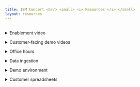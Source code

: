```yaml
---
title: IBM Concert <br/> <small> <i> Resources </i> </small>
layout: resources
---
```


<span id="top"></span>

<br/>

<details markdown="1">

<summary>Enablement video</summary>

Click <a href="https://ibm.box.com/s/y9x9n4bafsgtnaxadr513uttrpk0yafi" target="_blank" rel="noreferrer">here</a> to access the end-to-end demo video in Box.

<inline-notification text="Box tends to have poor resolution when streaming videos. For better results, download the video."></inline-notification>

<video width="500" height="250" controls>
  <source src="videos/Concert-104-Demo.mp4" type="video/mp4">
Your browser does not support the video tag.
</video>

<br/>

</details>

<p/>

<details markdown="1">

<summary>Customer-facing demo videos</summary>

<br/>

| **Use case** | **Video** |
| :--- | :--- |
| **Software composition** | Click <a href="https://ibm.box.com/s/y9x9n4bafsgtnaxadr513uttrpk0yafi" target="_blank" rel="noreferrer">here</a> to access the video in Box. <br/><br/> <video width="500" height="250" controls> <source src="videos/Concert-104-Demo.mp4" type="video/mp4"> Your browser does not support the video tag. </video> |
| **Vulnerability** | Click <a href="https://ibm.box.com/s/y9x9n4bafsgtnaxadr513uttrpk0yafi" target="_blank" rel="noreferrer">here</a> to access the video in Box. <br/><br/> <video width="500" height="250" controls> <source src="videos/Concert-104-Demo.mp4" type="video/mp4"> Your browser does not support the video tag. </video> |
| **Compliance** | Click <a href="https://ibm.box.com/s/y9x9n4bafsgtnaxadr513uttrpk0yafi" target="_blank" rel="noreferrer">here</a> to access the video in Box. <br/><br/> <video width="500" height="250" controls> <source src="videos/Concert-104-Demo.mp4" type="video/mp4"> Your browser does not support the video tag. </video> |
| **Certificates** | Click <a href="https://ibm.box.com/s/y9x9n4bafsgtnaxadr513uttrpk0yafi" target="_blank" rel="noreferrer">here</a> to access the video in Box. <br/><br/> <video width="500" height="250" controls> <source src="videos/Concert-104-Demo.mp4" type="video/mp4"> Your browser does not support the video tag. </video> |
| **Resilience** | Click <a href="https://ibm.box.com/s/y9x9n4bafsgtnaxadr513uttrpk0yafi" target="_blank" rel="noreferrer">here</a> to access the video in Box. <br/><br/> <video width="500" height="250" controls> <source src="videos/Concert-104-Demo.mp4" type="video/mp4"> Your browser does not support the video tag. </video> |
| **Infrastructure insights** | Click <a href="https://ibm.box.com/s/y9x9n4bafsgtnaxadr513uttrpk0yafi" target="_blank" rel="noreferrer">here</a> to access the video in Box. <br/><br/> <video width="500" height="250" controls> <source src="videos/Concert-104-Demo.mp4" type="video/mp4"> Your browser does not support the video tag. </video> |
| **Inventory** | Click <a href="https://ibm.box.com/s/y9x9n4bafsgtnaxadr513uttrpk0yafi" target="_blank" rel="noreferrer">here</a> to access the video in Box. <br/><br/> <video width="500" height="250" controls> <source src="videos/Concert-104-Demo.mp4" type="video/mp4"> Your browser does not support the video tag. </video> |
| **Workflows** | Click <a href="https://ibm.box.com/s/y9x9n4bafsgtnaxadr513uttrpk0yafi" target="_blank" rel="noreferrer">here</a> to access the video in Box. <br/><br/> <video width="500" height="250" controls> <source src="videos/Concert-104-Demo.mp4" type="video/mp4"> Your browser does not support the video tag. </video> |

<br/>

</details>

<p/>

<details markdown="1">

<summary>Office hours</summary>

<br/>

Anybody can join any sessions, but we've created the following sessions to accommodate various time zones:

| **Regions** | **URL** |
| :--- | :--- |
| **Americas & Australia** <br/><br/> Monday 5:00-5:30 PM ET | Click <a href="https://ec.yourlearning.ibm.com/w3/event/10463907" target="_blank" rel="noreferrer">here</a> to register for the office hours. |
| **Asia & Europe** <br/><br/> Tuesday 9:00-9:30 AM GMT | Click <a href="https://ec.yourlearning.ibm.com/w3/event/10463907" target="_blank" rel="noreferrer">here</a> to register for the office hours. |

<br/>

Click <a href="https://ibm.box.com/s/d9pqfta1d986xh31vtjh2wnz00f081bm" target="_blank" rel="noreferrer">here</a> to access previous office hour recordings.

<br/>

</details>

<p/>

<details markdown="1">

<summary>Data ingestion</summary>

<br/>

| **Name** | **URL** |
| :--- | :--- |
| **Manual data ingestion** | Click <a href="https://ibm.github.io/platinum-demos/tech-sales-enablement-learning-to-ingest-data-into-ibm-concert-manual/pre-requisites" target="_blank" rel="noreferrer">here</a> <br/> |
| **Tekton pipeline data ingestion** | Click <a href="https://ibm.github.io/platinum-demos/tech-sales-enablement-learning-to-ingest-data-into-ibm-concert-pipeline/pre-requisites" target="_blank" rel="noreferrer">here</a> |
| **Customizing a customer's pipeline** | Click <a href="https://ibm.github.io/platinum-demos/tech-sales-enablement-customizing-customers-CICD-pipeline-for-ibm-concert/demo-instructions" target="_blank" rel="noreferrer">here</a> |
| **Jenkins pipeline data ingestion** | Click <a href="https://ibm.github.io/platinum-demos/tech-sales-enablement-learning-to-ingest-data-into-ibm-concert-jenkins-pipeline/pre-requisites" target="_blank" rel="noreferrer">here</a> |

<br/>

</details>

<p/>

<details markdown="1">

<summary>Demo environment</summary>

<inline-notification text="The URL will change. Come to this page in order to access the correct URL."></inline-notification>

| **Name** | **URL** |
| :--- | :--- |
| **Red environment** | Click <a href="https://9.30.214.214:12443/#/" target="_blank" rel="noreferrer">here</a> <br/> <inline-notification text="Do not load the sample data, as it is already loaded."></inline-notification> |
| **Blue environment** | Click <a href="https://9.30.213.68:12443/" target="_blank" rel="noreferrer">here</a> <br/> <inline-notification text="Do not load the sample data, as it is already loaded."></inline-notification> |
| **TechZone images** | Click <a href="https://techzone.ibm.com/collection/tech-zone-certified-base-images/journey-watsonx" target="_blank" rel="noreferrer">here</a> |

<br/>

</details>

<p/>

<details markdown="1">

<summary>Customer spreadsheets</summary>

<br/>

| **Name** | **URL** |
| :--- | :--- |
| **Vulnerability PoV** | Click <a href="https://ibm.ent.box.com/s/y7gd01k4kxa3szw7fdetyp025thfnjvt" target="_blank" rel="noreferrer">here</a> |
| **Vulnerability ROI Calculator** | Click <a href="https://ibm.box.com/s/axxx4dlhtjshxueqxss5sly4xvz50f68" target="_blank" rel="noreferrer">here</a> <br/> |
| **Certificate ROI Calculator** | Click <a href="https://ibm.box.com/s/03hc23ea6n7oadactmi2ko9xnhixcmw5" target="_blank" rel="noreferrer">here</a> |

<br/>

</details>

<p/>